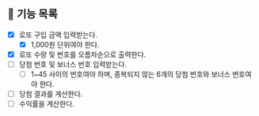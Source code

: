 ## 📝 기능 목록

- [x] 로또 구입 금액 입력받는다.
  - [x] 1,000원 단위여야 한다. 
- [x] 로또 수량 및 번호를 오름차순으로 출력한다.
- [ ] 당첨 번호 및 보너스 번호 입력받는다.
  - [ ] 1~45 사이의 번호여야 하며, 중복되지 않는 6개의 당첨 번호와 보너스 번호여야 한다.
- [ ] 당첨 결과를 계산한다. 
- [ ] 수익률을 계산한다.
